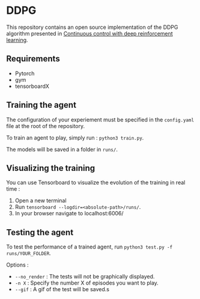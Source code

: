 # DDPG

This repository contains an open source implementation of the DDPG algorithm presented in [Continuous control with deep reinforcement learning](https://arxiv.org/abs/1509.02971).

## Requirements
* Pytorch
* gym
* tensorboardX

## Training the agent

The configuration of your experiement must be specified in the ```config.yaml``` file at the root of the repository.

To train an agent to play, simply run : ```python3 train.py```.

The models will be saved in a folder in ```runs/```.

## Visualizing the training

You can use Tensorboard to visualize the evolution of the training in real time :

1. Open a new terminal
2. Run ```tensorboard --logdir=<absolute-path>/runs/```.
3. In your browser navigate to localhost:6006/

## Testing the agent

To test the performance of a trained agent, run ```python3 test.py -f runs/YOUR_FOLDER```.

Options :
* ```--no_render``` : The tests will not be graphically displayed.
* ```-n X``` : Specify the number X of episodes you want to play.
* ```--gif``` : A gif of the test will be saved.s